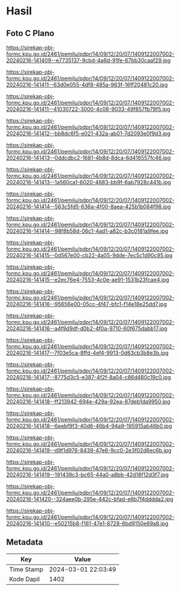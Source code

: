# Hasil

## Foto C Plano

https://sirekap-obj-formc.kpu.go.id/2461/pemilu/pdpr/14/09/12/20/07/1409122007002-20240216-141409--e7735137-9cbd-4a6d-91fe-67bb30caaf29.jpg

https://sirekap-obj-formc.kpu.go.id/2461/pemilu/pdpr/14/09/12/20/07/1409122007002-20240216-141411--63d0e055-4df8-485a-963f-16ff20481c20.jpg

https://sirekap-obj-formc.kpu.go.id/2461/pemilu/pdpr/14/09/12/20/07/1409122007002-20240216-141411--41030722-3000-4c08-9033-49f857fb79f5.jpg

https://sirekap-obj-formc.kpu.go.id/2461/pemilu/pdpr/14/09/12/20/07/1409122007002-20240216-141412--bb8dc6f5-e021-432a-ab01-7d2093e0f9d3.jpg

https://sirekap-obj-formc.kpu.go.id/2461/pemilu/pdpr/14/09/12/20/07/1409122007002-20240216-141413--0ddcdbc2-1681-4b8d-8dca-6d416557fc46.jpg

https://sirekap-obj-formc.kpu.go.id/2461/pemilu/pdpr/14/09/12/20/07/1409122007002-20240216-141413--1a560ca1-6020-4683-bb9f-6ab7928c441b.jpg

https://sirekap-obj-formc.kpu.go.id/2461/pemilu/pdpr/14/09/12/20/07/1409122007002-20240216-141414--563c5fd5-636a-4f00-8aea-425b1b084f98.jpg

https://sirekap-obj-formc.kpu.go.id/2461/pemilu/pdpr/14/09/12/20/07/1409122007002-20240216-141414--98f8b58d-06c1-4ad1-a82c-b3c0181a9fee.jpg

https://sirekap-obj-formc.kpu.go.id/2461/pemilu/pdpr/14/09/12/20/07/1409122007002-20240216-141415--0d567e00-cb22-4a05-9dde-7ec5c1d90c95.jpg

https://sirekap-obj-formc.kpu.go.id/2461/pemilu/pdpr/14/09/12/20/07/1409122007002-20240216-141415--e2ec76e4-7553-4c0e-ae91-1531b23fcae4.jpg

https://sirekap-obj-formc.kpu.go.id/2461/pemilu/pdpr/14/09/12/20/07/1409122007002-20240216-141416--95656e00-05cc-4f47-bfc1-f14e18e25dd7.jpg

https://sirekap-obj-formc.kpu.go.id/2461/pemilu/pdpr/14/09/12/20/07/1409122007002-20240216-141416--a4f9d9df-d0b2-4f0a-9710-60f675dabb17.jpg

https://sirekap-obj-formc.kpu.go.id/2461/pemilu/pdpr/14/09/12/20/07/1409122007002-20240216-141417--7f03e5ca-8ffd-4ef4-9913-0d63cb3b8e3b.jpg

https://sirekap-obj-formc.kpu.go.id/2461/pemilu/pdpr/14/09/12/20/07/1409122007002-20240216-141417--8775d3c5-e387-4f2f-8a04-c86d480c19c0.jpg

https://sirekap-obj-formc.kpu.go.id/2461/pemilu/pdpr/14/09/12/20/07/1409122007002-20240216-141418--ff213942-694e-429a-92ea-87deb1da9950.jpg

https://sirekap-obj-formc.kpu.go.id/2461/pemilu/pdpr/14/09/12/20/07/1409122007002-20240216-141418--6eebf9f3-40d6-46b4-94a9-195915ab46b0.jpg

https://sirekap-obj-formc.kpu.go.id/2461/pemilu/pdpr/14/09/12/20/07/1409122007002-20240216-141419--d9f1d976-8439-47e6-9cc0-2e3f02d6ec6b.jpg

https://sirekap-obj-formc.kpu.go.id/2461/pemilu/pdpr/14/09/12/20/07/1409122007002-20240216-141419--191439c3-bc65-44a0-a8bb-42d18f12d3f7.jpg

https://sirekap-obj-formc.kpu.go.id/2461/pemilu/pdpr/14/09/12/20/07/1409122007002-20240216-141420--324aee0b-295e-442c-bfad-e6b7f4dddda2.jpg

https://sirekap-obj-formc.kpu.go.id/2461/pemilu/pdpr/14/09/12/20/07/1409122007002-20240216-141410--e50215b8-f161-47e1-8728-6bd9150e69a8.jpg


## Metadata

| Key        | Value               |
| ---------- | ------------------- |
| Time Stamp | 2024-03-01 22:03:49 |
| Kode Dapil | 1402                |



